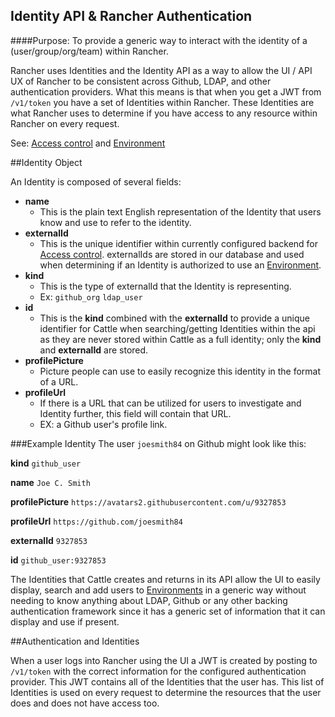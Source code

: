 Identity API & Rancher Authentication
------------
####Purpose: To provide a generic way to interact with the identity of a (user/group/org/team) within Rancher.

Rancher uses Identities and the Identity API as a way to allow the UI / API UX of Rancher to be consistent across Github,
 LDAP, and other authentication providers. What this means is that when you get a JWT from `/v1/token` you have a set of
 Identities within Rancher. These Identities are what Rancher uses to determine if you have access to any resource within
 Rancher on every request.
 
 See: [Access control](http://docs.rancher.com/rancher/configuration/access-control/) and [Environment](http://docs.rancher.com/rancher/concepts/#environments)

##Identity Object

An Identity is composed of several fields:

* **name** 
    * This is the plain text English representation of the Identity that users know and use to refer to the identity.
* **externalId**
    * This is the unique identifier within currently configured backend for [Access control](http://docs.rancher.com/rancher/configuration/access-control/).
    externalIds are stored in our database and used when determining if an Identity is authorized to use an [Environment](http://docs.rancher.com/rancher/concepts/#environments).
* **kind**
    * This is the type of externalId that the Identity is representing.
    * Ex: `github_org` `ldap_user`
* **id**
    * This is the **kind** combined with the **externalId** to provide a unique identifier for Cattle when searching/getting
    Identities within the api as they are never stored within Cattle as a full identity; only the **kind** and **externalId**
    are stored.
* **profilePicture**
    * Picture people can use to easily recognize this identity in the format of a URL. 
* **profileUrl**
    * If there is a URL that can be utilized for users to investigate and Identity further, this field will contain that URL.
    * EX: a Github user's profile link.

###Example Identity
The user `joesmith84` on Github might look like this:

**kind** `github_user`

**name** `Joe C. Smith`

**profilePicture** `https://avatars2.githubusercontent.com/u/9327853`

**profileUrl** `https://github.com/joesmith84`

**externalId** `9327853`

**id** `github_user:9327853`

The Identities that Cattle creates and returns in its API allow the UI to easily display, search and add users to [Environments](http://docs.rancher.com/rancher/concepts/#environments) 
in a generic way without needing to know anything about LDAP, Github or any other backing authentication framework since
it has a generic set of information that it can display and use if present. 

##Authentication and Identities

When a user logs into Rancher using the UI a JWT is created by posting to `/v1/token` with the correct information for
the configured authentication provider. This JWT contains all of the Identities that the user has. This list of Identities
is used on every request to determine the resources that the user does and does not have access too.
